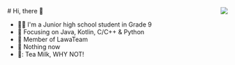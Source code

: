 <img align="right" src="https://github-readme-stats.vercel.app/api?username=SakuraTao2007&show_icons=true&theme=radical" />
# Hi, there 👋

- 🧑‍🍼 I'm a Junior high school student in Grade 9
- :orange_book: Focusing on Java, Kotlin, C/C++ & Python
- :hammer: Member of LawaTeam
- :ram: Nothing now
- 🥛: Tea Milk, WHY NOT!
